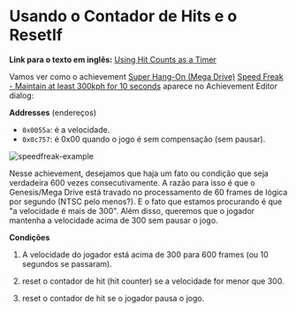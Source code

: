 # Usando o Contador de Hits e o ResetIf

**Link para o texto em inglês:** [Using Hit Counts as a Timer](Using-Hit-Counts-as-a-Timer)

Vamos ver como o achievement [Super Hang-On (Mega Drive)](http://retroachievements.org/Game/16) [Speed Freak - Maintain at least 300kph for 10 seconds](http://retroachievements.org/Achievement/71) aparece no Achievement Editor dialog:

**Addresses**
(endereços)

- `0x0055a`: é a velocidade.
- `0x0c757`: é 0x00 quando o jogo é sem compensação (sem pausar).

![speedfreak-example](https://user-images.githubusercontent.com/8508804/33312584-77f7fb0e-d40f-11e7-9daf-827c0f8d7dc6.png)

Nesse achievement, desejamos que haja um fato ou condição que seja verdadeira 600 vezes consecutivamente. A razão para isso é que o Genesis/Mega Drive está travado no processamento de 60 frames de lógica por segundo (NTSC pelo menos?). E o fato que estamos procurando é que "a velocidade é mais de 300". Além disso, queremos que o jogador mantenha a velocidade acima de 300 sem pausar o jogo.

**Condições**

1. A velocidade do jogador está acima de 300 para 600 frames (ou 10 segundos se passaram).

2. reset o contador de hit (hit counter) se a velocidade for menor que 300.

3. reset o contador de hit se o jogador pausa o jogo.
